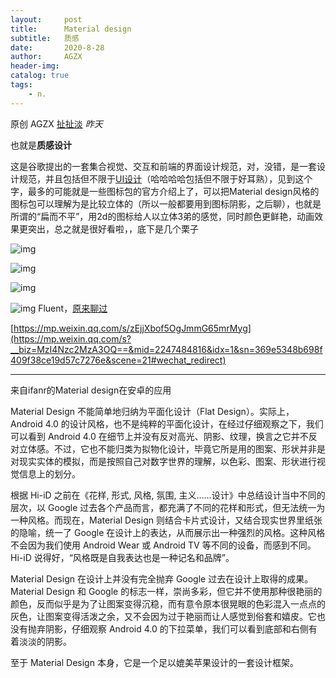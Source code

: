 ```yaml
---
layout:     post
title:      Material design
subtitle:   质感
date:       2020-8-28
author:     AGZX
header-img: 
catalog: true
tags:
    - n.
---
```


原创 AGZX [扯扯淡](javascript:void(0);) *昨天*

也就是**质感设计**

这是谷歌提出的一套集合视觉、交互和前端的界面设计规范，对，没错，是一套设计规范，并且包括但不限于[UI设计](https://mp.weixin.qq.com/s?__biz=MzI4Nzc2MzA3OQ==&mid=2247484221&idx=2&sn=6182e46f0342d53f24b93e25f9033650&scene=21#wechat_redirect)（哈哈哈哈包括但不限于好耳熟），见到这个字，最多的可能就是一些图标包的官方介绍上了，可以把Material design风格的图标包可以理解为是比较立体的（所以一般都要用到图标阴影，之后聊），也就是所谓的“扁而不平”，用2d的图标给人以立体3弟的感觉，同时颜色更鲜艳，动画效果更突出，总之就是很好看啦，，底下是几个栗子

![img](https://mmbiz.qpic.cn/mmbiz_png/tMsLbdfwxoOz8Zrrd2icXphAuNg9xuyibIAicphmmJgcLBWvsTOqyELMPIBYUyicPtMTTGSwJuNzVfkgd5kK5TL6Ng/640?wx_fmt=png&tp=webp&wxfrom=5&wx_lazy=1&wx_co=1)

![img](https://mmbiz.qpic.cn/mmbiz_png/tMsLbdfwxoOz8Zrrd2icXphAuNg9xuyibIMW606LXzcibFbJiclf0fufE0rbJCS0s29o1qeiarOGVvwg8aMzS4vicqBA/640?wx_fmt=png&tp=webp&wxfrom=5&wx_lazy=1&wx_co=1)

![img](https://mmbiz.qpic.cn/mmbiz_png/tMsLbdfwxoOz8Zrrd2icXphAuNg9xuyibIlkFT4mEZsHxBiah3K4ib2UQk1bsazj5MMYs9WQAuT0CQuhD7Iq5fcU7A/640?wx_fmt=png&tp=webp&wxfrom=5&wx_lazy=1&wx_co=1)

![img](https://mmbiz.qpic.cn/mmbiz_png/tMsLbdfwxoOz8Zrrd2icXphAuNg9xuyibIAz1PaaKDeY3QYVXgnQReicuBcDo6DKRPg91eMOSibGvI4Qkz7rRwlxmQ/640?wx_fmt=png&tp=webp&wxfrom=5&wx_lazy=1&wx_co=1)
Fluent，[原来聊过](https://mp.weixin.qq.com/s?__biz=MzI4Nzc2MzA3OQ==&mid=2247484816&idx=1&sn=369e5348b698f409f38ce19d57c7276e&scene=21#wechat_redirect)

[https://mp.weixin.qq.com/s/zEjjXbof5OgJmmG65mrMyg](https://mp.weixin.qq.com/s?__biz=MzI4Nzc2MzA3OQ==&mid=2247484816&idx=1&sn=369e5348b698f409f38ce19d57c7276e&scene=21#wechat_redirect)

------

来自ifanr的Material design在安卓的应用

Material Design 不能简单地归纳为平面化设计（Flat Design）。实际上，Android 4.0 的设计风格，也不是纯粹的平面化设计，在经过仔细观察之下，我们可以看到 Android 4.0 在细节上并没有反对高光、阴影、纹理，换言之它并不反对立体感。不过，它也不能归类为拟物化设计，毕竟它所是用的图案、形状并非是对现实实体的模拟，而是按照自己对数字世界的理解，以色彩、图案、形状进行视觉信息上的划分。

根据 Hi-iD 之前在《花样, 形式, 风格, 氛围, 主义……设计》中总结设计当中不同的层次，以 Google 过去各个产品而言，都充满了不同的花样和形式，但无法统一为一种风格。而现在，Material Design 则结合卡片式设计，又结合现实世界里纸张的隐喻，统一了 Google 在设计上的表达，从而展示出一种强烈的风格。这种风格不会因为我们使用 Android Wear 或 Android TV 等不同的设备，而感到不同。Hi-iD 说得好，“风格既是自我表达也是一种记名和品牌”。

Material Design 在设计上并没有完全抛弃 Google 过去在设计上取得的成果。Material Design 和 Google 的标志一样，崇尚多彩，但它并不使用那种很艳丽的颜色，反而似乎是为了让图案变得沉稳，而有意令原本很晃眼的色彩混入一点点的灰色，让图案变得活泼之余，又不会因为过于艳丽而让人感觉到俗套和嬉皮。它也没有抛弃阴影，仔细观察 Android 4.0 的下拉菜单，我们可以看到底部和右侧有着淡淡的阴影。

至于 Material Design 本身，它是一个足以媲美苹果设计的一套设计框架。

